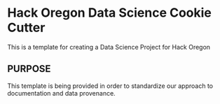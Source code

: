 # Hack Oregon Data Science Cookie Cutter

This is a template for creating a Data Science Project for Hack Oregon

## PURPOSE

This template is being provided in order to standardize our approach to documentation and data provenance.
